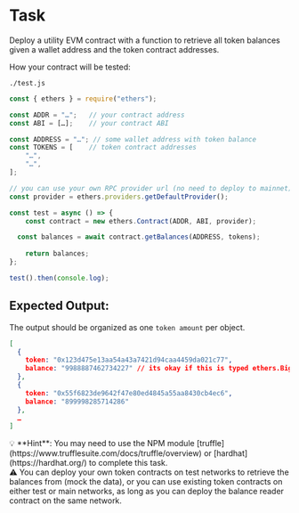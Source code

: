 # Task

Deploy a utility EVM contract with a function to retrieve all token balances given a wallet address and the token contract addresses.

How your contract will be tested:

`./test.js`

```jsx
const { ethers } = require("ethers");

const ADDR = "…";   // your contract address
const ABI = […];    // your contract ABI

const ADDRESS = "…"; // some wallet address with token balance
const TOKENS = [    // token contract addresses
	"…",
	"…",
];

// you can use your own RPC provider url (no need to deploy to mainnet)
const provider = ethers.providers.getDefaultProvider();

const test = async () => {
	const contract = new ethers.Contract(ADDR, ABI, provider);

  const balances = await contract.getBalances(ADDRESS, tokens);
	
	return balances;
};

test().then(console.log);
```

## Expected Output:

The output should be organized as one `token amount` per object. 

```json
[
  {
    token: "0x123d475e13aa54a43a7421d94caa4459da021c77",
    balance: "9988887462734227" // its okay if this is typed ethers.BigNumber
  },
  {
    token: "0x55f6823de9642f47e80ed4845a55aa8430cb4ec6",
    balance: "899998285714286"
  },
  …
]
```

<aside>
💡 **Hint**: You may need to use the NPM module [truffle](https://www.trufflesuite.com/docs/truffle/overview) or [hardhat](https://hardhat.org/) to complete this task.

</aside>

<aside>
⚠️ You can deploy your own token contracts on test networks to retrieve the balances from (mock the data), or you can use existing token contracts on either test or main networks, as long as you can deploy the balance reader contract on the same network.

</aside>
